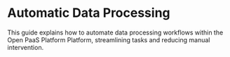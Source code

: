 # Automatic Data Processing

This guide explains how to automate data processing workflows within the Open PaaS Platform Platform, streamlining tasks and reducing manual intervention.